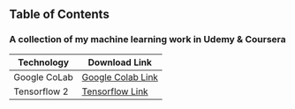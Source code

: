 ## Table of Contents

### A collection of my machine learning work in Udemy & Coursera

| Technology  | Download Link |
| ------------- | ------------- |
| Google CoLab  | [Google Colab Link](https://colab.research.google.com/)  |
| Tensorflow 2  | [Tensorflow Link](https://www.tensorflow.org/install) |
